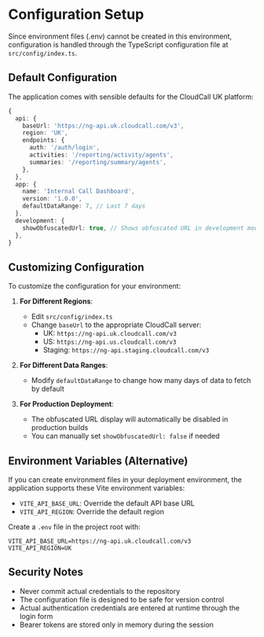 # Configuration Setup

Since environment files (.env) cannot be created in this environment, configuration is handled through the TypeScript configuration file at `src/config/index.ts`.

## Default Configuration

The application comes with sensible defaults for the CloudCall UK platform:

```typescript
{
  api: {
    baseUrl: 'https://ng-api.uk.cloudcall.com/v3',
    region: 'UK',
    endpoints: {
      auth: '/auth/login',
      activities: '/reporting/activity/agents',
      summaries: '/reporting/summary/agents',
    },
  },
  app: {
    name: 'Internal Call Dashboard',
    version: '1.0.0',
    defaultDataRange: 7, // Last 7 days
  },
  development: {
    showObfuscatedUrl: true, // Shows obfuscated URL in development mode
  },
}
```

## Customizing Configuration

To customize the configuration for your environment:

1. **For Different Regions**: 
   - Edit `src/config/index.ts`
   - Change `baseUrl` to the appropriate CloudCall server:
     - UK: `https://ng-api.uk.cloudcall.com/v3`
     - US: `https://ng-api.us.cloudcall.com/v3`
     - Staging: `https://ng-api.staging.cloudcall.com/v3`

2. **For Different Data Ranges**:
   - Modify `defaultDataRange` to change how many days of data to fetch by default

3. **For Production Deployment**:
   - The obfuscated URL display will automatically be disabled in production builds
   - You can manually set `showObfuscatedUrl: false` if needed

## Environment Variables (Alternative)

If you can create environment files in your deployment environment, the application supports these Vite environment variables:

- `VITE_API_BASE_URL`: Override the default API base URL
- `VITE_API_REGION`: Override the default region

Create a `.env` file in the project root with:

```env
VITE_API_BASE_URL=https://ng-api.uk.cloudcall.com/v3
VITE_API_REGION=UK
```

## Security Notes

- Never commit actual credentials to the repository
- The configuration file is designed to be safe for version control
- Actual authentication credentials are entered at runtime through the login form
- Bearer tokens are stored only in memory during the session 